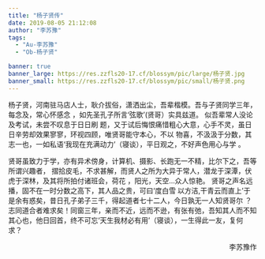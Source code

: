 ```yaml
---
title: "杨子贤传"
date: 2019-08-05 21:12:08
author: "李苏豫"
tags: 
  - "Au-李苏豫"
  - "Ob-杨子贤"

banner: true
banner_large: https://res.zzfls20-17.cf/blossym/pic/large/杨子贤.jpg
banner_small: https://res.zzfls20-17.cf/blossym/pic/small/杨子贤.png
---
```


<p>杨子贤，河南驻马店人士，耿介拔俗，潇洒出尘，吾辈楷模。吾与子贤同学三年，每念及，常心怀感念&nbsp;，如先圣孔子所言&lsquo;弦歌&rsquo;(贤哥）实具兹道。 似吾辈常人没论及考试，未尝不叹息于日日刷&nbsp;题，又于试后悔恨痛惜粗心大意，心手不灵，虽日日辛劳却效果寥寥，环视四顾，唯贤哥能守本心，不以&nbsp;物喜，不汲汲于分数，其志一也，一如私语&lsquo;我现在充满动力&rsquo;（寝谈），平日观之，不好声色用心与学&nbsp;。</p>
<p>贤哥虽致力于学，亦有异术傍身，计算机、摄影、长跑无一不精，比尔下之，吾等所谓兴趣者，&nbsp;摺拾皮毛，不求甚解，而贤人之所为大异于常人，潜龙于深潭，伏虎于深林，及其将所拍付诸班会，荷花&nbsp;，阳光，天空...众人惊艳。 贤哥之声名远播，固不在一时分数之高下，其人品之贵，可曰&lsquo;度白雪&nbsp;以方洁,干青云而直上&rsquo;于是余有惑矣，昔日孔子弟子三千，得起道者七十二人，今日孰无一人知贤哥尔&nbsp;？志同道合者难求矣！同窗三年，亲而不近，远而不逊，有张有弛，吾知其人而不知其心也，他日回首，终不可忘&lsquo;天生我材必有用&rsquo;（寝谈），一生得此一友，复何求？</p>
<p style="text-align: right;">李苏豫作</p>